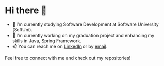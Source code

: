 # Hi there 👋

- 🔭 I’m currently studying Software Development at Software University (SoftUni).
- 🌱 I’m currently working on my graduation project and enhancing my skills in Java, Spring Framework.
- 📫 You can reach me on [LinkedIn](https://www.linkedin.com/in/antoan-yosifov-b1b52026b/) or by [email](mailto:tapaktapxaomi@gmail.com).

Feel free to connect with me and check out my repositories!
